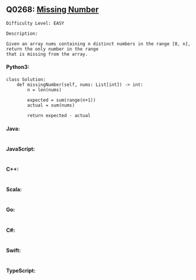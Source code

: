 ## Q0268: [Missing Number](https://leetcode.com/problems/missing-number/)

```
Difficulty Level: EASY
```

```
Description:

Given an array nums containing n distinct numbers in the range [0, n], return the only number in the range
that is missing from the array.
```

#### Python3:

```
class Solution:
    def missingNumber(self, nums: List[int]) -> int:
        n = len(nums)

        expected = sum(range(n+1))
        actual = sum(nums)

        return expected - actual
```

#### Java:

```

```

#### JavaScript:

```

```

#### C++:

```

```

#### Scala:

```

```

#### Go:

```

```

#### C#:

```

```

#### Swift:

```

```

#### TypeScript:

```

```